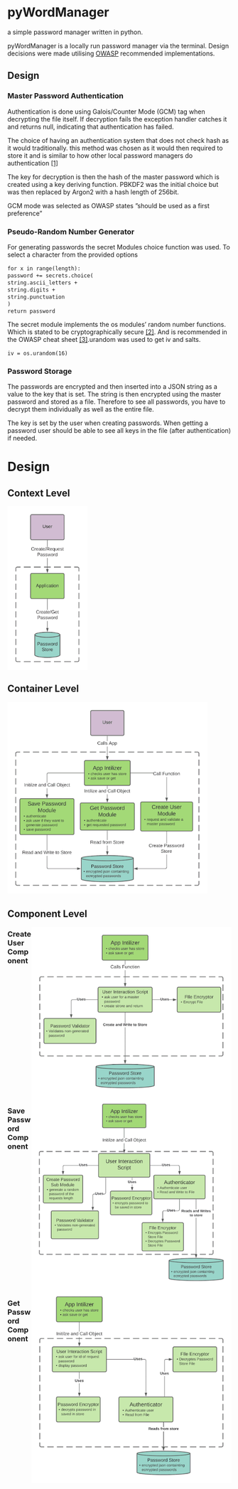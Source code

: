 # pyWordManager
a simple password manager written in python.

pyWordManager is a locally run password manager via the terminal. Design decisions were made utilising [OWASP](https://owasp.org/) recommended implementations.

## Design

### Master Password Authentication
Authentication is done using Galois/Counter Mode (GCM) tag when decrypting the file itself.
If decryption fails the exception handler catches it and returns null, indicating that
authentication has failed.

The choice of having an authentication system that does not check hash as it would
traditionally. this method was chosen as it would then required to store it and is similar to
how other local password managers do authentication [[1]](https://support.1password.com/authentication-encryption/)

The key for decryption is then the hash of the master password which is created using a key
deriving function. PBKDF2 was the initial choice but was then replaced by Argon2 with a
hash length of 256bit.

GCM mode was selected as OWASP states ”should be used as a first preference”

### Pseudo-Random Number Generator
For generating passwords the secret Modules choice function was used. To select a
character from the provided options
```
for x in range(length):
password += secrets.choice(
string.ascii_letters +
string.digits +
string.punctuation
)
return password
```
The secret module implements the os modules’ random number functions. Which is stated to
be cryptographically secure [[2]](https://cryptography.io/en/latest/random-numbers/). And is recommended in the
OWASP cheat sheet [[3]](https://cheatsheetseries.owasp.org/cheatsheets/Cryptographic_Storage_Cheat_Sheet.html).urandom was used to get iv and salts.
```
iv = os.urandom(16)
```

### Password Storage
The passwords are encrypted and then inserted into a JSON string as a value to the key that
is set. The string is then encrypted using the master password and stored as a file.
Therefore to see all passwords, you have to decrypt them individually as well as the entire
file.

The key is set by the user when creating passwords. When getting a password user should
be able to see all keys in the file (after authentication) if needed.


# Design
## Context Level

<img align="left" class="context level design" src="./readme.assets/f.png" style="width:180px">

<br clear="left"/>


## Container Level
<img src="./readme.assets/sdfa.png" alt="container level design" style="width:450px"/>

## Component Level
<img align="right" src="./readme.assets/sadsaf.png" alt="component level: create user" style="width:450px"/>

### Create User Component

<br clear="right"/>

<img align="right" src="./readme.assets/savepasswordcontainer.png" alt="component level: save password" style="width:450px"/>

### Save Password Component

<br clear="right"/>

<img align="right" src="./readme.assets/unnamed.png" alt="component level: get password" style="width:450px"/>

### Get Password Component
